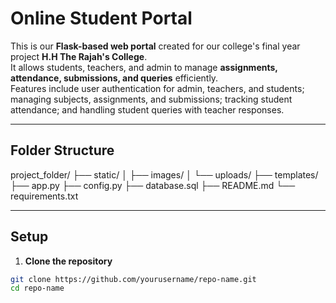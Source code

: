# Online Student Portal

This is our **Flask-based web portal** created for our college's final year project **H.H The Rajah's College**.  
It allows students, teachers, and admin to manage **assignments, attendance, submissions, and queries** efficiently.  
Features include user authentication for admin, teachers, and students; managing subjects, assignments, and submissions; tracking student attendance; and handling student queries with teacher responses.

---

## Folder Structure

project_folder/
├── static/
│ ├── images/
│ └── uploads/
├── templates/
├── app.py
├── config.py
├── database.sql
├── README.md
└── requirements.txt

---

## Setup

1. **Clone the repository**
```bash
git clone https://github.com/yourusername/repo-name.git
cd repo-name
